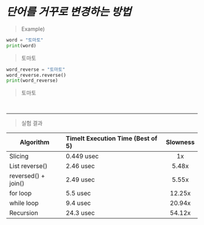 *단어를 거꾸로 변경하는 방법*
======  
> Example)  

```Python
word = "토마토"
print(word)
```  
> 토마토

```Python
word_reverse = "토마토"
word_reverse.reverse()
print(word_reverse)
```  
> 토마토  

<br>

***

> 실험 결과  
  
| Algorithm | 	TimeIt Execution Time (Best of 5) | Slowness |
| ---------- | :--------- | :----------: |
| Slicing    | 	0.449 usec       | 	1x       |
| List reverse()    | 2.46 usec       | 5.48x     |
| reversed() + join()    | 2.49 usec       | 5.55x       |
| for loop	    | 5.5 usec       | 12.25x       |
| while loop    | 9.4 usec       | 20.94x       |
| Recursion    | 24.3 usec       | 54.12x       |
